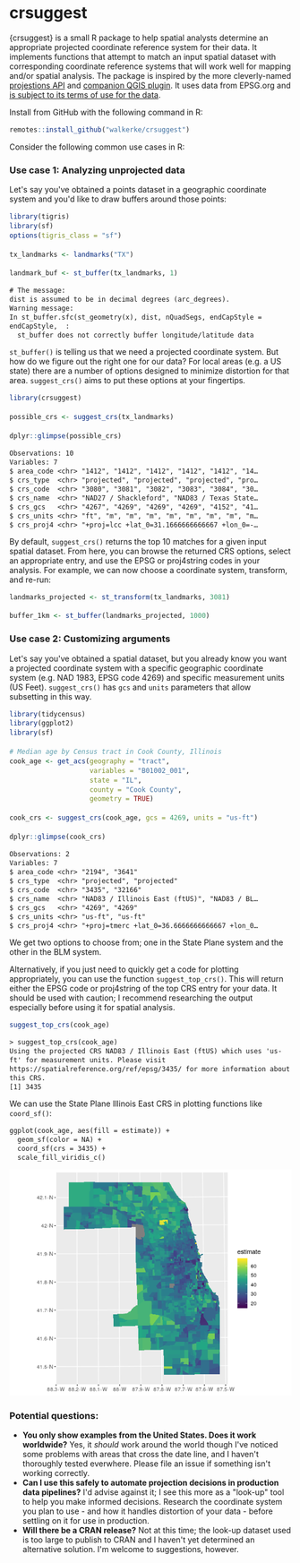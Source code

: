 # crsuggest

{crsuggest} is a small R package to help spatial analysts determine an appropriate projected coordinate reference system for their data.  It implements functions that attempt to match an input spatial dataset with corresponding coordinate reference systems that will work well for mapping and/or spatial analysis.  The package is inspired by the more cleverly-named [projestions API](https://github.com/ebrelsford/projestions) and [companion QGIS plugin](https://github.com/ebrelsford/qgis-projestions).  It uses data from EPSG.org and [is subject to its terms of use for the data](http://www.epsg.org/TermsOfUse.aspx).

Install from GitHub with the following command in R:

```r
remotes::install_github("walkerke/crsuggest")
```

Consider the following common use cases in R:

### Use case 1: Analyzing unprojected data

Let's say you've obtained a points dataset in a geographic coordinate system and you'd like to draw buffers around those points:

```r
library(tigris)
library(sf)
options(tigris_class = "sf")

tx_landmarks <- landmarks("TX")

landmark_buf <- st_buffer(tx_landmarks, 1)
```
```
# The message:
dist is assumed to be in decimal degrees (arc_degrees).
Warning message:
In st_buffer.sfc(st_geometry(x), dist, nQuadSegs, endCapStyle = endCapStyle,  :
  st_buffer does not correctly buffer longitude/latitude data
```

`st_buffer()` is telling us that we need a projected coordinate system.  But how do we figure out the right one for our data?  For local areas (e.g. a US state) there are a number of options designed to minimize distortion for that area.  `suggest_crs()` aims to put these options at your fingertips.  

```r
library(crsuggest)

possible_crs <- suggest_crs(tx_landmarks)

dplyr::glimpse(possible_crs)
```
```
Observations: 10
Variables: 7
$ area_code <chr> "1412", "1412", "1412", "1412", "1412", "14…
$ crs_type  <chr> "projected", "projected", "projected", "pro…
$ crs_code  <chr> "3080", "3081", "3082", "3083", "3084", "30…
$ crs_name  <chr> "NAD27 / Shackleford", "NAD83 / Texas State…
$ crs_gcs   <chr> "4267", "4269", "4269", "4269", "4152", "41…
$ crs_units <chr> "ft", "m", "m", "m", "m", "m", "m", "m", "m…
$ crs_proj4 <chr> "+proj=lcc +lat_0=31.1666666666667 +lon_0=-…
```

By default, `suggest_crs()` returns the top 10 matches for a given input spatial dataset.  From here, you can browse the returned CRS options, select an appropriate entry, and use the EPSG or proj4string codes in your analysis.  For example, we can now choose a coordinate system, transform, and re-run: 

```r
landmarks_projected <- st_transform(tx_landmarks, 3081)

buffer_1km <- st_buffer(landmarks_projected, 1000)
```

### Use case 2: Customizing arguments

Let's say you've obtained a spatial dataset, but you already know you want a projected coordinate system with a specific geographic coordinate system (e.g. NAD 1983, EPSG code 4269) and specific measurement units (US Feet).  `suggest_crs()` has `gcs` and `units` parameters that allow subsetting in this way.

```r
library(tidycensus)
library(ggplot2)
library(sf)

# Median age by Census tract in Cook County, Illinois
cook_age <- get_acs(geography = "tract",
                    variables = "B01002_001",
                    state = "IL",
                    county = "Cook County",
                    geometry = TRUE)
                    
cook_crs <- suggest_crs(cook_age, gcs = 4269, units = "us-ft")

dplyr::glimpse(cook_crs)
```
```
Observations: 2
Variables: 7
$ area_code <chr> "2194", "3641"
$ crs_type  <chr> "projected", "projected"
$ crs_code  <chr> "3435", "32166"
$ crs_name  <chr> "NAD83 / Illinois East (ftUS)", "NAD83 / BL…
$ crs_gcs   <chr> "4269", "4269"
$ crs_units <chr> "us-ft", "us-ft"
$ crs_proj4 <chr> "+proj=tmerc +lat_0=36.6666666666667 +lon_0…
```

We get two options to choose from; one in the State Plane system and the other in the BLM system.  

Alternatively, if you just need to quickly get a code for plotting appropriately, you can use the function `suggest_top_crs()`.  This will return either the EPSG code or proj4string of the top CRS entry for your data.  It should be used with caution; I recommend researching the output especially before using it for spatial analysis.  

```r
suggest_top_crs(cook_age)
```
```
> suggest_top_crs(cook_age)
Using the projected CRS NAD83 / Illinois East (ftUS) which uses 'us-ft' for measurement units. Please visit https://spatialreference.org/ref/epsg/3435/ for more information about this CRS.
[1] 3435
```

We can use the State Plane Illinois East CRS in plotting functions like `coord_sf()`:

```                       
ggplot(cook_age, aes(fill = estimate)) + 
  geom_sf(color = NA) + 
  coord_sf(crs = 3435) + 
  scale_fill_viridis_c()
```

![](img/cook_age.png)

### Potential questions: 

* __You only show examples from the United States.  Does it work worldwide?__ Yes, it _should_ work around the world though I've noticed some problems with areas that cross the date line, and I haven't thoroughly tested everwhere.  Please file an issue if something isn't working correctly.  
* __Can I use this safely to automate projection decisions in production data pipelines?__ I'd advise against it; I see this more as a "look-up" tool to help you make informed decisions.  Research the coordinate system you plan to use - and how it handles distortion of your data - before settling on it for use in production.  
* __Will there be a CRAN release?__ Not at this time; the look-up dataset used is too large to publish to CRAN and I haven't yet determined an alternative solution.  I'm welcome to suggestions, however.  
